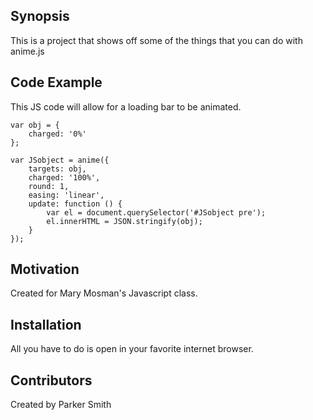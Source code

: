 ## Synopsis

This is a project that shows off some of the things that you can do with anime.js

## Code Example

This JS code will allow for a loading bar to be animated.
```
var obj = {
    charged: '0%'
};

var JSobject = anime({
    targets: obj,
    charged: '100%',
    round: 1,
    easing: 'linear',
    update: function () {
        var el = document.querySelector('#JSobject pre');
        el.innerHTML = JSON.stringify(obj);
    }
});

```

## Motivation

Created for Mary Mosman's Javascript class.

## Installation

All you have to do is open in your favorite internet browser.

## Contributors

Created by Parker Smith
